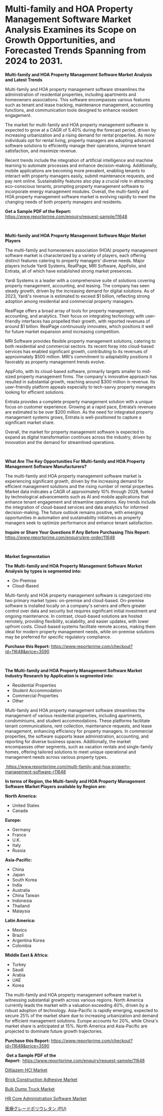 <p><h1>Multi-family and HOA Property Management Software Market Analysis Examines its Scope on Growth Opportunities, and Forecasted Trends Spanning from 2024 to 2031.</h1></p><p><strong>Multi-family and HOA Property Management Software Market Analysis and Latest Trends</strong></p>
<p><p>Multi-family and HOA property management software streamlines the administration of residential properties, including apartments and homeowners associations. This software encompasses various features such as tenant and lease tracking, maintenance management, accounting functions, and communication tools designed to enhance resident engagement.</p><p>The market for multi-family and HOA property management software is expected to grow at a CAGR of 5.40% during the forecast period, driven by increasing urbanization and a rising demand for rental properties. As more individuals opt for rental living, property managers are adopting advanced software solutions to efficiently manage their operations, improve tenant satisfaction, and maximize revenue.</p><p>Recent trends include the integration of artificial intelligence and machine learning to automate processes and enhance decision-making. Additionally, mobile applications are becoming more prevalent, enabling tenants to interact with property managers easily, submit maintenance requests, and pay rent online. Sustainability features also play a crucial role in attracting eco-conscious tenants, prompting property management software to incorporate energy management modules. Overall, the multi-family and HOA property management software market is evolving rapidly to meet the changing needs of both property managers and residents.</p></p>
<p><strong>Get a Sample PDF of the Report:&nbsp;</strong> <a href="https://www.reportprime.com/enquiry/request-sample/11648">https://www.reportprime.com/enquiry/request-sample/11648</a></p>
<p>&nbsp;</p>
<p><strong>Multi-family and HOA Property Management Software Major Market Players</strong></p>
<p><p>The multi-family and homeowners association (HOA) property management software market is characterized by a variety of players, each offering distinct features catering to property managers' diverse needs. Major players include Yardi Systems, RealPage, MRI Software, AppFolio, and Entrata, all of which have established strong market presences.</p><p>Yardi Systems is a leader with a comprehensive suite of solutions covering property management, accounting, and leasing. The company has seen steady growth, driven by the increasing demand for digital solutions. As of 2023, Yardi's revenue is estimated to exceed $1 billion, reflecting strong adoption among residential and commercial property managers.</p><p>RealPage offers a broad array of tools for property management, accounting, and analytics. Their focus on integrating technology with user-friendly interfaces has propelled their growth, with reported revenues of around $1 billion. RealPage continuously innovates, which positions it well for future market expansion amid increasing competition.</p><p>MRI Software provides flexible property management solutions, catering to both residential and commercial sectors. Its recent foray into cloud-based services has enabled significant growth, contributing to its revenues of approximately $500 million. MRI's commitment to adaptability positions it favorably as property management trends evolve.</p><p>AppFolio, with its cloud-based software, primarily targets smaller to mid-sized property management firms. The company's innovative approach has resulted in substantial growth, reaching around $300 million in revenue. Its user-friendly platform appeals especially to tech-savvy property managers looking for efficient solutions.</p><p>Entrata provides a complete property management solution with a unique focus on customer experience. Growing at a rapid pace, Entrata’s revenues are estimated to be over $200 million. As the need for integrated property management systems grows, Entrata is well-positioned to capture a significant market share.</p><p>Overall, the market for property management software is expected to expand as digital transformation continues across the industry, driven by innovation and the demand for streamlined operations.</p></p>
<p>&nbsp;</p>
<p><strong>What Are The Key Opportunities For Multi-family and HOA Property Management Software Manufacturers?</strong></p>
<p><p>The multi-family and HOA property management software market is experiencing significant growth, driven by the increasing demand for efficient management solutions and the rising number of rental properties. Market data indicates a CAGR of approximately 10% through 2028, fueled by technological advancements such as AI and mobile applications that enhance tenant engagement and streamline operations. Key trends include the integration of cloud-based services and data analytics for informed decision-making. The future outlook remains positive, with emerging opportunities in automation and sustainability initiatives as property managers seek to optimize performance and enhance tenant satisfaction.</p></p>
<p><strong>Inquire or Share Your Questions If Any Before Purchasing This Report:</strong> <a href="https://www.reportprime.com/enquiry/pre-order/11648">https://www.reportprime.com/enquiry/pre-order/11648</a></p>
<p>&nbsp;</p>
<p><strong>Market Segmentation</strong></p>
<p><strong>The Multi-family and HOA Property Management Software Market Analysis by types is segmented into:</strong></p>
<p><ul><li>On-Premise</li><li>Cloud-Based</li></ul></p>
<p><p>Multi-family and HOA property management software is categorized into two primary market types: on-premise and cloud-based. On-premise software is installed locally on a company's servers and offers greater control over data and security but requires significant initial investment and ongoing maintenance. In contrast, cloud-based solutions are hosted remotely, providing flexibility, scalability, and easier updates, with lower upfront costs. Cloud-based systems facilitate remote access, making them ideal for modern property management needs, while on-premise solutions may be preferred for specific regulatory compliance.</p></p>
<p><strong>Purchase this Report:&nbsp;</strong><a href="https://www.reportprime.com/checkout?id=11648&price=3590">https://www.reportprime.com/checkout?id=11648&price=3590</a></p>
<p>&nbsp;</p>
<p><strong>The Multi-family and HOA Property Management Software Market Industry Research by Application is segmented into:</strong></p>
<p><ul><li>Residential Properties</li><li>Student Accommodation</li><li>Commercial Properties</li><li>Other</li></ul></p>
<p><p>Multi-family and HOA property management software streamlines the management of various residential properties, including apartments, condominiums, and student accommodations. These platforms facilitate tenant communications, rent collection, maintenance requests, and lease management, enhancing efficiency for property managers. In commercial properties, the software supports lease administration, accounting, and reporting for diverse business spaces. Additionally, the market encompasses other segments, such as vacation rentals and single-family homes, offering tailored solutions to meet unique operational and management needs across various property types.</p></p>
<p><a href="https://www.reportprime.com/multi-family-and-hoa-property-management-software-r11648">&nbsp;https://www.reportprime.com/multi-family-and-hoa-property-management-software-r11648</a></p>
<p><strong>In terms of Region, the Multi-family and HOA Property Management Software Market Players available by Region are:</strong></p>
<p>
    <p> <strong> North America: </strong>
        <ul>
            <li>United States</li>
            <li>Canada</li>
        </ul>
        </p> 
    <p> <strong> Europe: </strong>
        <ul>
            <li>Germany</li>
            <li>France</li>
            <li>U.K.</li>
            <li>Italy</li>
            <li>Russia</li>
        </ul>
        </p> 
    <p> <strong> Asia-Pacific: </strong>
        <ul>
            <li>China</li>
            <li>Japan</li>
            <li>South Korea</li>
            <li>India</li>
            <li>Australia</li>
            <li>China Taiwan</li>
            <li>Indonesia</li>
            <li>Thailand</li>
            <li>Malaysia</li>
        </ul>
        </p> 
    <p> <strong> Latin America: </strong>
        <ul>
            <li>Mexico</li>
            <li>Brazil</li>
            <li>Argentina Korea</li>
            <li>Colombia</li>
        </ul>
        </p> 
    <p> <strong> Middle East & Africa: </strong>
        <ul>
            <li>Turkey</li>
            <li>Saudi</li>
            <li>Arabia</li>
            <li>UAE</li>
            <li>Korea</li>
        </ul>
    </p>
    </p>
<p><p>The multi-family and HOA property management software market is witnessing substantial growth across various regions. North America currently leads the market with a valuation exceeding 40%, driven by a robust adoption of technology. Asia-Pacific is rapidly emerging, expected to secure 25% of the market share due to increasing urbanization and demand for efficient management solutions. Europe accounts for 20%, while China's market share is anticipated at 15%. North America and Asia-Pacific are projected to dominate future growth trajectories.</p></p>
<p><strong>Purchase this Report: </strong><a href="https://www.reportprime.com/checkout?id=11648&price=3590">https://www.reportprime.com/checkout?id=11648&price=3590</a></p>
<p>&nbsp;<strong>Get a Sample PDF of the Report:&nbsp;&nbsp;</strong><a href="https://www.reportprime.com/enquiry/request-sample/11648">https://www.reportprime.com/enquiry/request-sample/11648</a></p>
<p><strong></strong></p>
<p><p><a href="https://medium.com/@jsksk366/the-diltiazem-hcl-market-prioritizes-cost-control-and-efficiency-enhancement-a78da8c93802">Diltiazem HCl Market</a></p><p><a href="https://medium.com/@jsksk366/this-brick-construction-adhesive-market-research-report-evaluates-the-key-market-trends-drivers-61c36669c4f0">Brick Construction Adhesive Market</a></p><p><a href="https://issuu.com/reportprime-2/docs/bulk-dump-truck-market-size-2030.pp_e773cea395b343">Bulk Dump Truck Market</a></p><p><a href="https://github.com/Krish2023na/Market-Research-Report-List-6/blob/main/hr-core-administration-software-market.md">HR Core Administration Software Market</a></p><p><a href="https://medium.com/@rudysimonis2023/medical-grade-polyurethane-pu-market-%E3%81%AF-%E3%82%B3%E3%82%B9%E3%83%88%E7%AE%A1%E7%90%86%E3%81%A8%E5%8A%B9%E7%8E%87%E5%90%91%E4%B8%8A%E3%82%92%E5%84%AA%E5%85%88%E3%81%97%E3%81%BE%E3%81%99-%E3%81%95%E3%82%89%E3%81%AB-%E5%A0%B1%E5%91%8A%E6%9B%B8%E3%81%AF%E5%B8%82%E5%A0%B4%E3%81%AE%E9%9C%80%E8%A6%81%E9%9D%A2%E3%81%A8%E4%BE%9B%E7%B5%A6%E9%9D%A2%E3%81%AE%E4%B8%A1%E6%96%B9%E3%82%92%E3%82%AB%E3%83%90%E3%83%BC%E3%81%97%E3%81%A6%E3%81%84%E3%81%BE%E3%81%99-medical-408db9241138">医療グレードポリウレタン (PU)</a></p></p>